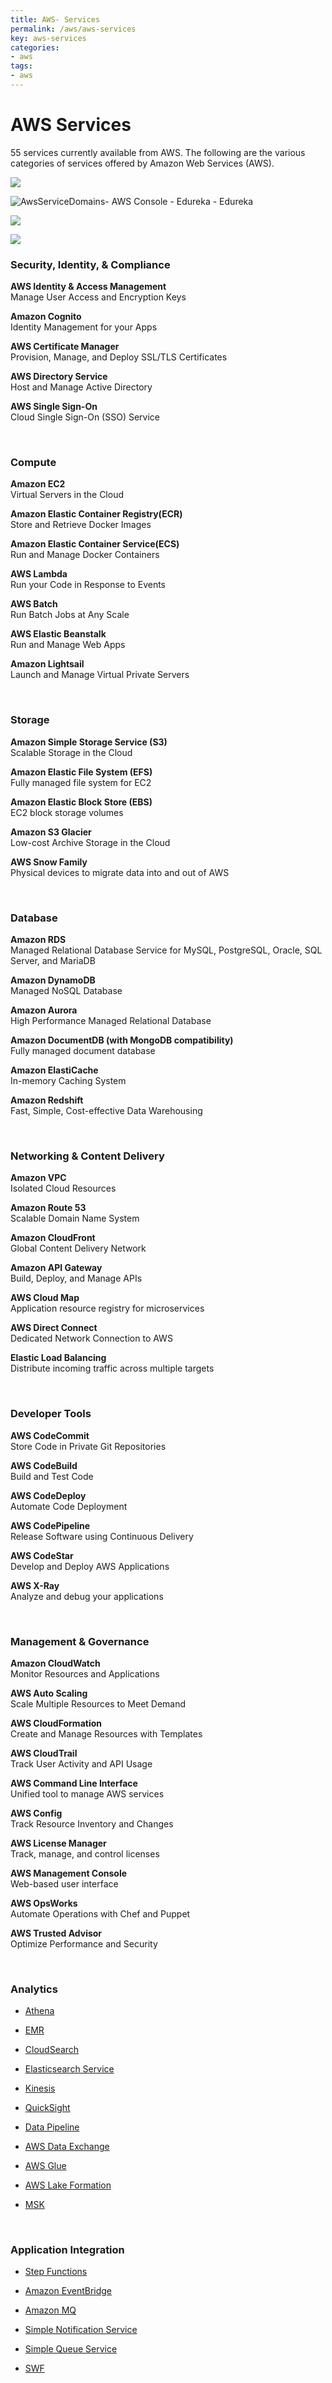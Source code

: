 ```yaml
---
title: AWS- Services
permalink: /aws/aws-services
key: aws-services
categories:
- aws
tags:
- aws
---
```



AWS Services
============

55 services currently available from AWS. The following are the various
categories of services offered by Amazon Web Services (AWS).

![](media/48e861002a113197699304141a05368d.png)

![AwsServiceDomains- AWS Console - Edureka - Edureka](media/c39cd663de1a23327675fa38ea488f9f.png)

![](media/2fdc4e92ddf053fe82b9a079dbda160c.png)

![](media/fb4e1a4e1de511329a590de58ed54247.png)

### Security, Identity, & Compliance

**AWS Identity & Access Management**  
Manage User Access and Encryption Keys

**Amazon Cognito**  
Identity Management for your Apps

**AWS Certificate Manager**  
Provision, Manage, and Deploy SSL/TLS Certificates

**AWS Directory Service**  
Host and Manage Active Directory

**AWS Single Sign-On**  
Cloud Single Sign-On (SSO) Service

<br>

### Compute

**Amazon EC2**  
Virtual Servers in the Cloud

**Amazon Elastic Container Registry(ECR)**  
Store and Retrieve Docker Images

**Amazon Elastic Container Service(ECS)**  
Run and Manage Docker Containers

**AWS Lambda**  
Run your Code in Response to Events

**AWS Batch**  
Run Batch Jobs at Any Scale

**AWS Elastic Beanstalk**  
Run and Manage Web Apps

**Amazon Lightsail**  
Launch and Manage Virtual Private Servers

<br>

### Storage

**Amazon Simple Storage Service (S3)**  
Scalable Storage in the Cloud

**Amazon Elastic File System (EFS)**  
Fully managed file system for EC2

**Amazon Elastic Block Store (EBS)**  
EC2 block storage volumes

**Amazon S3 Glacier**  
Low-cost Archive Storage in the Cloud

**AWS Snow Family**  
Physical devices to migrate data into and out of AWS

<br>

### Database

**Amazon RDS**  
Managed Relational Database Service for MySQL, PostgreSQL, Oracle, SQL Server,
and MariaDB

**Amazon DynamoDB**  
Managed NoSQL Database

**Amazon Aurora**  
High Performance Managed Relational Database

**Amazon DocumentDB (with MongoDB compatibility)**  
Fully managed document database

**Amazon ElastiCache**  
In-memory Caching System

**Amazon Redshift**  
Fast, Simple, Cost-effective Data Warehousing

<br>

### Networking & Content Delivery

**Amazon VPC**  
Isolated Cloud Resources

**Amazon Route 53**  
Scalable Domain Name System

**Amazon CloudFront**  
Global Content Delivery Network

**Amazon API Gateway**  
Build, Deploy, and Manage APIs

**AWS Cloud Map**  
Application resource registry for microservices

**AWS Direct Connect**  
Dedicated Network Connection to AWS

**Elastic Load Balancing**  
Distribute incoming traffic across multiple targets

<br>

### Developer Tools

**AWS CodeCommit**  
Store Code in Private Git Repositories

**AWS CodeBuild**  
Build and Test Code

**AWS CodeDeploy**  
Automate Code Deployment

**AWS CodePipeline**  
Release Software using Continuous Delivery

**AWS CodeStar**  
Develop and Deploy AWS Applications

**AWS X-Ray**  
Analyze and debug your applications

<br>

### Management & Governance

**Amazon CloudWatch**  
Monitor Resources and Applications

**AWS Auto Scaling**  
Scale Multiple Resources to Meet Demand

**AWS CloudFormation**  
Create and Manage Resources with Templates

**AWS CloudTrail**  
Track User Activity and API Usage

**AWS Command Line Interface**  
Unified tool to manage AWS services

**AWS Config**  
Track Resource Inventory and Changes

**AWS License Manager**  
Track, manage, and control licenses

**AWS Management Console**  
Web-based user interface

**AWS OpsWorks**  
Automate Operations with Chef and Puppet

**AWS Trusted Advisor**  
Optimize Performance and Security

<br>

### Analytics

-   [Athena](https://us-east-2.console.aws.amazon.com/athena/home?region=us-east-2)

-   [EMR](https://us-east-2.console.aws.amazon.com/elasticmapreduce/home?region=us-east-2)

-   [CloudSearch](https://console.aws.amazon.com/cloudsearch/home?region=us-east-2)

-   [Elasticsearch
    Service](https://us-east-2.console.aws.amazon.com/es/home?region=us-east-2)

-   [Kinesis](https://us-east-2.console.aws.amazon.com/kinesis/home?region=us-east-2)

-   [QuickSight](https://quicksight.aws.amazon.com/)

-   [Data
    Pipeline](https://console.aws.amazon.com/datapipeline/home?region=us-east-2)

-   [AWS Data
    Exchange](https://us-east-2.console.aws.amazon.com/dataexchange/home?region=us-east-2)

-   [AWS
    Glue](https://us-east-2.console.aws.amazon.com/glue/home?region=us-east-2)

-   [AWS Lake
    Formation](https://us-east-2.console.aws.amazon.com/lakeformation/home?region=us-east-2)

-   [MSK](https://us-east-2.console.aws.amazon.com/msk/home?region=us-east-2)


<br>

### Application Integration

-   [Step
    Functions](https://us-east-2.console.aws.amazon.com/states/home?region=us-east-2)

-   [Amazon
    EventBridge](https://us-east-2.console.aws.amazon.com/events/home?region=us-east-2)

-   [Amazon
    MQ](https://us-east-2.console.aws.amazon.com/amazon-mq/home?region=us-east-2)

-   [Simple Notification
    Service](https://us-east-2.console.aws.amazon.com/sns/home?region=us-east-2)

-   [Simple Queue
    Service](https://us-east-2.console.aws.amazon.com/sqs/home?region=us-east-2)

-   [SWF](https://us-east-2.console.aws.amazon.com/swf/home?region=us-east-2)
